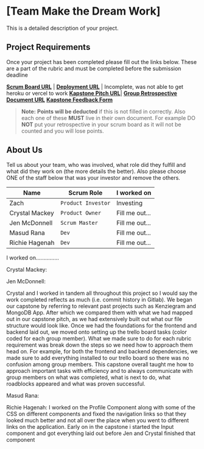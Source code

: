 # [Team Make the Dream Work]

This is a detailed description of your project.

## Project Requirements

Once your project has been completed please fill out the links below. These are a part of the rubric and must be
completed before the submission deadline

**[Scrum Board URL](https://trello.com/b/015oLy7e/capstone)** |
**[Deployment URL](https://ark-stat-app.herokuapp.com/)** | Incomplete, was not able to get heroku or vercel to work
**[Kapstone Pitch URL](https://docs.google.com/document/d/1e1xpWcforBMQGUE07bnr1eaKTRiNYJG5A58eBHs3Zwk/edit?usp=sharing)**|
**[Group Retrospective Document URL](https://docs.google.com/document/d/1nKvQEYh0A_MVdilauJViIHhnUfIxbfBBW15jTXfytuA/edit?usp=sharing)**
**[Kapstone Feedback Form](https://docs.google.com/forms/d/e/1FAIpQLSeGbm0WcPzlEXHYkWDHcKmXr0fY3cF9sA1zGiP16sjd-0Jg5A/viewform)**

> **Note:** **Points will be deducted** if this is not filled in correctly. Also each one of these **MUST** live in
> their own document. For example DO **NOT** put your retrospective in your scrum board as it will not be counted and
> you will lose points.

## About Us

Tell us about your team, who was involved, what role did they fulfill and what did they work on (the more details the
better). Also please choose ONE of the staff below that was your investor and remove the others.

| Name           | Scrum Role         | I worked on    |
| -------------- | ------------------ | -------------- |
| Zach           | `Product Investor` | Investing      |
| Crystal Mackey | `Product Owner`    | Fill me out... |
| Jen McDonnell  | `Scrum Master`     | Fill me out... |
| Masud Rana     | `Dev`              | Fill me out... |
| Richie Hagenah | `Dev`              | Fill me out... |

I worked on...............

Crystal Mackey:

Jen McDonnell:

Crystal and I worked in tandem all throughout this project so I would say the work completed reflects as much (i.e.
commit history in Gitlab). We began our capstone by referring to relevant past projects such as Kenziegram and MongoDB
App. After which we compared them with what we had mapped out in our capstone pitch, as we had extensively built out
what our file structure would look like. Once we had the foundations for the frontend and backend laid out, we moved
onto setting up the trello board tasks (color coded for each group member). What we made sure to do for each rubric
requirement was break down the steps so we need how to approach them head on. For example, for both the frontend and
backend dependencies, we made sure to add everything installed to our trello board so there was no confusion among group
members. This capstone overall taught me how to approach important tasks with efficiency and to always communicate with
group members on what was completed, what is next to do, what roadblocks appeared and what was proven successful.

Masud Rana:

Richie Hagenah: I worked on the Profile Component along with some of the CSS on different components and fixed the navigation links so that they looked much better and not all over the place when you went to different links on the application. Early on in the capstone i started the Input component and got everything laid out before Jen and Crystal finished that component
